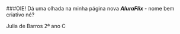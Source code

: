 ###OIE! Dá uma olhada na minha página nova ***AluraFlix*** - nome bem criativo né?

Julia de Barros 2ª ano C
